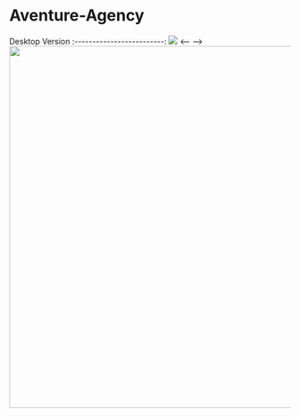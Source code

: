 # Aventure-Agency
Desktop Version
:-------------------------:
![](images/portofolio.png) 
<--
<img align="left" width="650" src="https://github.com/YasminGhandy/Aventure-Agency/blob/main/images/portofolio.png">-->
